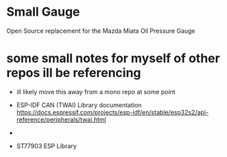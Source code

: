# Small Gauge
 Open Source replacement for the Mazda Miata Oil Pressure Gauge 


# some small notes for myself of other repos ill be referencing
- ill likely move this away from a mono repo at some point

- ESP-IDF CAN (TWAI) Library documentation
https://docs.espressif.com/projects/esp-idf/en/stable/esp32s2/api-reference/peripherals/twai.html

- 

- ST77903 ESP Library


